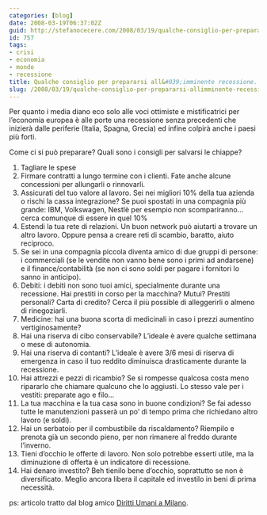 ```yaml
---
categories: [blog]
date: 2008-03-19T06:37:02Z
guid: http://stefanocecere.com/2008/03/19/qualche-consiglio-per-prepararsi-allimminente-recessione/
id: 757
tags:
- crisi
- economia
- mondo
- recessione
title: Qualche consiglio per prepararsi all&#039;imminente recessione.
slug: /2008/03/19/qualche-consiglio-per-prepararsi-allimminente-recessione/
---
```


Per quanto i media diano eco solo alle voci ottimiste e mistificatrici per l’economia europea è alle porte una recessione senza precedenti che inizierà dalle periferie (Italia, Spagna, Grecia) ed infine colpirà anche i paesi più forti.
  
Come ci si può preparare? Quali sono i consigli per salvarsi le chiappe?

  1. Tagliare le spese
  2. Firmare contratti a lungo termine con i clienti. Fate anche alcune concessioni per allungarli o rinnovarli.
  3. Assicurati del tuo valore al lavoro. Sei nei migliori 10% della tua azienda o rischi la cassa integrazione? Se puoi spostati in una compagnia più grande: IBM, Volkswagen, Nestlè per esempio non scompariranno… cerca comunque di essere in quel 10%
  4. Estendi la tua rete di relazioni. Un buon network può aiutarti a trovare un altro lavoro. Oppure pensa a creare reti di scambio, baratto, aiuto reciproco.
  5. Se sei in una compagnia piccola diventa amico di due gruppi di persone: i commerciali (se le vendite non vanno bene sono i primi ad andarsene) e il finance/contabilità (se non ci sono soldi per pagare i fornitori lo sanno in anticipo).
  6. Debiti: i debiti non sono tuoi amici, specialmente durante una recessione. Hai prestiti in corso per la macchina? Mutui? Prestiti personali? Carta di credito? Cerca il più possible di alleggerirli o almeno di rinegoziarli.
  7. Medicine: hai una buona scorta di medicinali in caso i prezzi aumentino vertiginosamente?
  8. Hai una riserva di cibo conservabile? L’ideale è avere qualche settimana o mese di autonomia.
  9. Hai una riserva di contanti? L’ideale è avere 3/6 mesi di riserva di emergenza in caso il tuo reddito diminuisca drasticamente durante la recessione.
 10. Hai attrezzi e pezzi di ricambio? Se si rompesse qualcosa costa meno ripararlo che chiamare qualcuno che lo aggiusti. Lo stesso vale per i vestiti: preparate ago e filo…
 11. La tua macchina e la tua casa sono in buone condizioni? Se fai adesso tutte le manutenzioni passerà un po’ di tempo prima che richiedano altro lavoro (e soldi).
 12. Hai un serbatoio per il combustibile da riscaldamento? Riempilo e prenota già un secondo pieno, per non rimanere al freddo durante l’inverno.
 13. Tieni d’occhio le offerte di lavoro. Non solo potrebbe esserti utile, ma la diminuzione di offerta è un indicatore di recessione.
 14. Hai denaro investito? Beh tienilo bene d’occhio, soprattutto se non è diversificato. Meglio ancora libera il capitale ed investilo in beni di prima necessità. 

ps: articolo tratto dal blog amico [Diritti Umani a Milano](http://dirittiumanimilano.splinder.com/post/16387150/E’+alle+porte+una+recessione).
